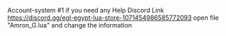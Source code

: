 Account-system #1
if you need any Help 
Discord Link https://discord.gg/egl-egypt-lua-store-1071454986585772093
open file "Amron_G.lua" and change the information 
